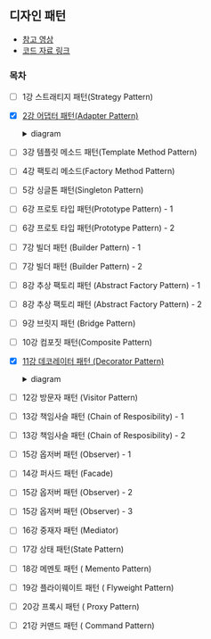## 디자인 패턴

- [참고 영상](https://www.youtube.com/watch?v=gJDZ7pcvlAU&list=PLsoscMhnRc7pPsRHmgN4M8tqUdWZzkpxY&index=3)
- [코드 자료 링크](https://bitbucket.org/garampark/java-design-pattern/src/master/)

### 목차

- [ ] 1강 스트래티지 패턴(Strategy Pattern)
- [x] [2강 어댑터 패턴(Adapter Pattern)](../src/main/java/adapter)
    <details>
       <summary>diagram</summary>
        ![20220531225025](https://raw.githubusercontent.com/is2js/screenshots/main/20220531225025.png)
    </details>
- [ ] 3강 템플릿 메소드 패턴(Template Method Pattern)
- [ ] 4강 팩토리 메소드(Factory Method Pattern)
- [ ] 5강 싱글톤 패턴(Singleton Pattern)
- [ ] 6강 프로토 타입 패턴(Prototype Pattern) - 1
- [ ] 6강 프로토 타입 패턴(Prototype Pattern) - 2
- [ ] 7강 빌더 패턴 (Builder Pattern) - 1
- [ ] 7강 빌더 패턴 (Builder Pattern) - 2
- [ ] 8강 추상 팩토리 패턴 (Abstract Factory Pattern) - 1
- [ ] 8강 추상 팩토리 패턴 (Abstract Factory Pattern) - 2
- [ ] 9강 브릿지 패턴 (Bridge Pattern)
- [ ] 10강 컴포짓 패턴(Composite Pattern)
- [x] [11강 데코레이터 패턴 (Decorator Pattern)](../src/main/java/decorator)
    <details>
       <summary>diagram</summary>
        ![20220531225111](https://raw.githubusercontent.com/is2js/screenshots/main/20220531225111.png)
    </details>
  
- [ ] 12강 방문자 패턴 (Visitor Pattern)
- [ ] 13강 책임사슬 패턴 (Chain of Resposibility) - 1
- [ ] 13강 책임사슬 패턴 (Chain of Resposibility) - 2
- [ ] 15강 옵저버 패턴 (Observer) - 1
- [ ] 14강 퍼사드 패턴 (Facade)
- [ ] 15강 옵저버 패턴 (Observer) - 2
- [ ] 15강 옵저버 패턴 (Observer) - 3
- [ ] 16강 중재자 패턴 (Mediator)
- [ ] 17강 상태 패턴(State Pattern)
- [ ] 18강 메멘토 패턴 ( Memento Pattern)
- [ ] 19강 플라이웨이트 패턴 ( Flyweight Pattern)
- [ ] 20강 프록시 패턴 ( Proxy Pattern)
- [ ] 21강 커맨드 패턴 ( Command Pattern)
